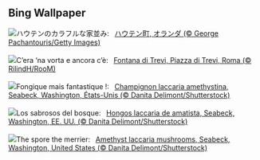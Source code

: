 ## Bing Wallpaper
![](https://www.bing.com/th?id=OHR.HoutenHouses_JA-JP0762629111_UHD.jpg&w=1000)ハウテンのカラフルな家並み:&nbsp;&ensp;[ハウテン町, オランダ (© George Pachantouris/Getty Images)](https://www.bing.com/th?id=OHR.HoutenHouses_JA-JP0762629111_UHD.jpg)
<br><br/>
![](https://www.bing.com/th?id=OHR.FontanaDiTrevi_IT-IT9781844919_UHD.jpg&w=1000)C’era ‘na vorta e ancora c’è:&nbsp;&ensp;[Fontana di Trevi, Piazza di Trevi, Roma (© RilindH/RooM)](https://www.bing.com/th?id=OHR.FontanaDiTrevi_IT-IT9781844919_UHD.jpg)
<br><br/>
![](https://www.bing.com/th?id=OHR.AmethystLaccaria_FR-FR2437866835_UHD.jpg&w=1000)Fongique mais fantastique !:&nbsp;&ensp;[Champignon laccaria amethystina, Seabeck, Washington, États-Unis (© Danita Delimont/Shutterstock)](https://www.bing.com/th?id=OHR.AmethystLaccaria_FR-FR2437866835_UHD.jpg)
<br><br/>
![](https://www.bing.com/th?id=OHR.AmethystLaccaria_ES-ES1228402064_UHD.jpg&w=1000)Los sabrosos del bosque:&nbsp;&ensp;[Hongos laccaria de amatista, Seabeck, Washington, EE. UU. (© Danita Delimont/Shutterstock)](https://www.bing.com/th?id=OHR.AmethystLaccaria_ES-ES1228402064_UHD.jpg)
<br><br/>
![](https://www.bing.com/th?id=OHR.AmethystLaccaria_EN-GB8262001695_UHD.jpg&w=1000)The spore the merrier:&nbsp;&ensp;[Amethyst laccaria mushrooms, Seabeck, Washington, United States (© Danita Delimont/Shutterstock)](https://www.bing.com/th?id=OHR.AmethystLaccaria_EN-GB8262001695_UHD.jpg)
<br><br/>

